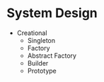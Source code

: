 # System Design

* Creational
  * Singleton
  * Factory
  * Abstract Factory
  * Builder
  * Prototype

